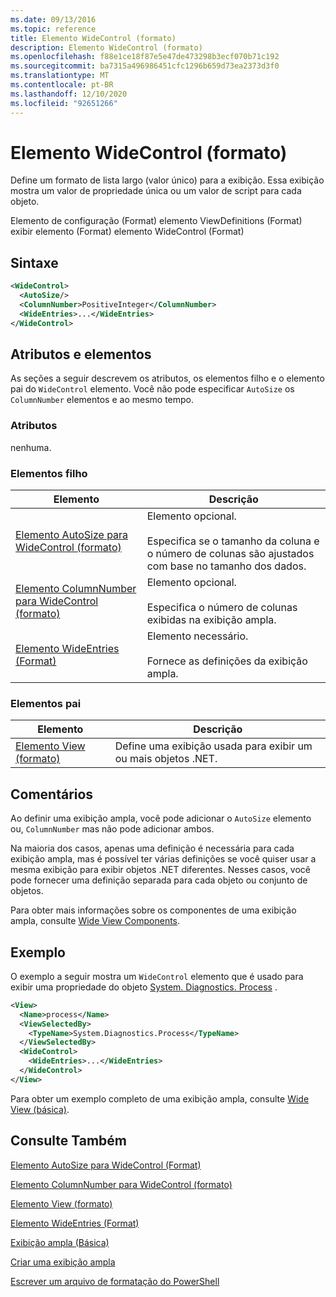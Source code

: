 ```yaml
---
ms.date: 09/13/2016
ms.topic: reference
title: Elemento WideControl (formato)
description: Elemento WideControl (formato)
ms.openlocfilehash: f88e1ce18f87e5e47de473298b3ecf070b71c192
ms.sourcegitcommit: ba7315a496986451cfc1296b659d73ea2373d3f0
ms.translationtype: MT
ms.contentlocale: pt-BR
ms.lasthandoff: 12/10/2020
ms.locfileid: "92651266"
---
```

# <a name="widecontrol-element-format"></a>Elemento WideControl (formato)

Define um formato de lista largo (valor único) para a exibição. Essa exibição mostra um valor de propriedade única ou um valor de script para cada objeto.

Elemento de configuração (Format) elemento ViewDefinitions (Format) exibir elemento (Format) elemento WideControl (Format)

## <a name="syntax"></a>Sintaxe

```xml
<WideControl>
  <AutoSize/>
  <ColumnNumber>PositiveInteger</ColumnNumber>
  <WideEntries>...</WideEntries>
</WideControl>
```

## <a name="attributes-and-elements"></a>Atributos e elementos

As seções a seguir descrevem os atributos, os elementos filho e o elemento pai do `WideControl` elemento. Você não pode especificar `AutoSize` os `ColumnNumber` elementos e ao mesmo tempo.

### <a name="attributes"></a>Atributos

nenhuma.

### <a name="child-elements"></a>Elementos filho

|Elemento|Descrição|
|-------------|-----------------|
|[Elemento AutoSize para WideControl (formato)](./autosize-element-for-widecontrol-format.md)|Elemento opcional.<br /><br /> Especifica se o tamanho da coluna e o número de colunas são ajustados com base no tamanho dos dados.|
|[Elemento ColumnNumber para WideControl (formato)](./columnnumber-element-for-widecontrol-format.md)|Elemento opcional.<br /><br /> Especifica o número de colunas exibidas na exibição ampla.|
|[Elemento WideEntries (Format)](./wideentries-element-for-widecontrol-format.md)|Elemento necessário.<br /><br /> Fornece as definições da exibição ampla.|

### <a name="parent-elements"></a>Elementos pai

|Elemento|Descrição|
|-------------|-----------------|
|[Elemento View (formato)](./view-element-format.md)|Define uma exibição usada para exibir um ou mais objetos .NET.|

## <a name="remarks"></a>Comentários

Ao definir uma exibição ampla, você pode adicionar o `AutoSize` elemento ou, `ColumnNumber` mas não pode adicionar ambos.

Na maioria dos casos, apenas uma definição é necessária para cada exibição ampla, mas é possível ter várias definições se você quiser usar a mesma exibição para exibir objetos .NET diferentes. Nesses casos, você pode fornecer uma definição separada para cada objeto ou conjunto de objetos.

Para obter mais informações sobre os componentes de uma exibição ampla, consulte [Wide View Components](./creating-a-wide-view.md).

## <a name="example"></a>Exemplo

O exemplo a seguir mostra um `WideControl` elemento que é usado para exibir uma propriedade do objeto [System. Diagnostics. Process](/dotnet/api/System.Diagnostics.Process) .

```xml
<View>
  <Name>process</Name>
  <ViewSelectedBy>
    <TypeName>System.Diagnostics.Process</TypeName>
  </ViewSelectedBy>
  <WideControl>
    <WideEntries>...</WideEntries>
  </WideControl>
</View>
```

Para obter um exemplo completo de uma exibição ampla, consulte [Wide View (básica)](./wide-view-basic.md).

## <a name="see-also"></a>Consulte Também

[Elemento AutoSize para WideControl (Format)](./autosize-element-for-widecontrol-format.md)

[Elemento ColumnNumber para WideControl (formato)](./columnnumber-element-for-widecontrol-format.md)

[Elemento View (formato)](./view-element-format.md)

[Elemento WideEntries (Format)](./wideentries-element-for-widecontrol-format.md)

[Exibição ampla (Básica)](./wide-view-basic.md)

[Criar uma exibição ampla](./creating-a-wide-view.md)

[Escrever um arquivo de formatação do PowerShell](./writing-a-powershell-formatting-file.md)
